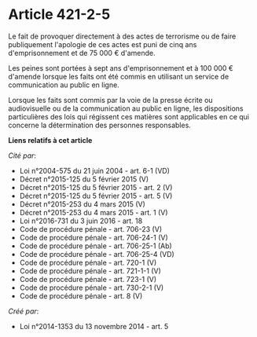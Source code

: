 # Article 421-2-5

Le fait de provoquer directement à des actes de terrorisme ou de faire publiquement l'apologie de ces actes est puni de cinq
ans d'emprisonnement et de 75 000 € d'amende.

Les peines sont portées à sept ans d'emprisonnement et à 100 000 € d'amende lorsque les faits ont été commis en utilisant un
service de communication au public en ligne.

Lorsque les faits sont commis par la voie de la presse écrite ou audiovisuelle ou de la communication au public en ligne, les
dispositions particulières des lois qui régissent ces matières sont applicables en ce qui concerne la détermination des
personnes responsables.

**Liens relatifs à cet article**

_Cité par_:

  - Loi n°2004-575 du 21 juin 2004 - art. 6-1 (VD)
  - Décret n°2015-125 du 5 février 2015 (V)
  - Décret n°2015-125 du 5 février 2015 - art. 2 (V)
  - Décret n°2015-125 du 5 février 2015 - art. 5 (V)
  - Décret n°2015-253 du 4 mars 2015 (V)
  - Décret n°2015-253 du 4 mars 2015 - art. 1 (V)
  - Loi n°2016-731 du 3 juin 2016 - art. 18
  - Code de procédure pénale - art. 706-23 (V)
  - Code de procédure pénale - art. 706-24-1 (V)
  - Code de procédure pénale - art. 706-25-1 (Ab)
  - Code de procédure pénale - art. 706-25-4 (VD)
  - Code de procédure pénale - art. 720-1 (V)
  - Code de procédure pénale - art. 721-1-1 (V)
  - Code de procédure pénale - art. 723-1 (V)
  - Code de procédure pénale - art. 730-2-1 (V)
  - Code de procédure pénale - art. 8 (V)

_Créé par_:

  - Loi n°2014-1353 du 13 novembre 2014 - art. 5
